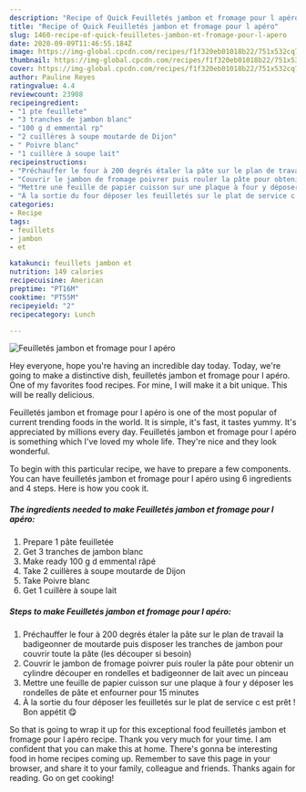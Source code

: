 ```yaml
---
description: "Recipe of Quick Feuilletés jambon et fromage pour l apéro"
title: "Recipe of Quick Feuilletés jambon et fromage pour l apéro"
slug: 1460-recipe-of-quick-feuilletes-jambon-et-fromage-pour-l-apero
date: 2020-09-09T11:46:55.184Z
image: https://img-global.cpcdn.com/recipes/f1f320eb01018b22/751x532cq70/feuilletes-jambon-et-fromage-pour-l-apero-photo-principale-de-la-recette.jpg
thumbnail: https://img-global.cpcdn.com/recipes/f1f320eb01018b22/751x532cq70/feuilletes-jambon-et-fromage-pour-l-apero-photo-principale-de-la-recette.jpg
cover: https://img-global.cpcdn.com/recipes/f1f320eb01018b22/751x532cq70/feuilletes-jambon-et-fromage-pour-l-apero-photo-principale-de-la-recette.jpg
author: Pauline Reyes
ratingvalue: 4.4
reviewcount: 23908
recipeingredient:
- "1 pte feuillete"
- "3 tranches de jambon blanc"
- "100 g d emmental rp"
- "2 cuillères à soupe moutarde de Dijon"
- " Poivre blanc"
- "1 cuillère à soupe lait"
recipeinstructions:
- "Préchauffer le four à 200 degrés étaler la pâte sur le plan de travail la badigeonner de moutarde puis disposer les tranches de jambon pour couvrir toute la pâte (les découper si besoin)"
- "Couvrir le jambon de fromage poivrer puis rouler la pâte pour obtenir un cylindre découper en rondelles et badigeonner de lait avec un pinceau"
- "Mettre une feuille de papier cuisson sur une plaque à four y déposer les rondelles de pâte et enfourner pour 15 minutes"
- "À la sortie du four déposer les feuilletés sur le plat de service c est prêt ! Bon appétit 😋"
categories:
- Recipe
tags:
- feuillets
- jambon
- et

katakunci: feuillets jambon et 
nutrition: 149 calories
recipecuisine: American
preptime: "PT16M"
cooktime: "PT55M"
recipeyield: "2"
recipecategory: Lunch

---
```



![Feuilletés jambon et fromage pour l apéro](https://img-global.cpcdn.com/recipes/f1f320eb01018b22/751x532cq70/feuilletes-jambon-et-fromage-pour-l-apero-photo-principale-de-la-recette.jpg)

Hey everyone, hope you're having an incredible day today. Today, we're going to make a distinctive dish, feuilletés jambon et fromage pour l apéro. One of my favorites food recipes. For mine, I will make it a bit unique. This will be really delicious.

Feuilletés jambon et fromage pour l apéro is one of the most popular of current trending foods in the world. It is simple, it's fast, it tastes yummy. It's appreciated by millions every day. Feuilletés jambon et fromage pour l apéro is something which I've loved my whole life. They're nice and they look wonderful.




To begin with this particular recipe, we have to prepare a few components. You can have feuilletés jambon et fromage pour l apéro using 6 ingredients and 4 steps. Here is how you cook it.

<!--inarticleads1-->

##### The ingredients needed to make Feuilletés jambon et fromage pour l apéro:

1. Prepare 1 pâte feuilletée
1. Get 3 tranches de jambon blanc
1. Make ready 100 g d emmental râpé
1. Take 2 cuillères à soupe moutarde de Dijon
1. Take  Poivre blanc
1. Get 1 cuillère à soupe lait




<!--inarticleads2-->

##### Steps to make Feuilletés jambon et fromage pour l apéro:

1. Préchauffer le four à 200 degrés étaler la pâte sur le plan de travail la badigeonner de moutarde puis disposer les tranches de jambon pour couvrir toute la pâte (les découper si besoin)
1. Couvrir le jambon de fromage poivrer puis rouler la pâte pour obtenir un cylindre découper en rondelles et badigeonner de lait avec un pinceau
1. Mettre une feuille de papier cuisson sur une plaque à four y déposer les rondelles de pâte et enfourner pour 15 minutes
1. À la sortie du four déposer les feuilletés sur le plat de service c est prêt ! Bon appétit 😋




So that is going to wrap it up for this exceptional food feuilletés jambon et fromage pour l apéro recipe. Thank you very much for your time. I am confident that you can make this at home. There's gonna be interesting food in home recipes coming up. Remember to save this page in your browser, and share it to your family, colleague and friends. Thanks again for reading. Go on get cooking!
